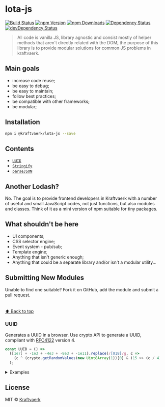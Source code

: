 # lota-js

[![Build Status](https://img.shields.io/travis/kraftvaerk/lota-js/master.svg?style=flat-square)](https://travis-ci.org/kraftvaerk/lota-js) 
[![npm Version](https://img.shields.io/npm/v/@kraftvaerk/lota-js.svg?style=flat-square)](https://www.npmjs.com/package/@kraftvaerk/lota-js) 
[![npm Downloads](https://img.shields.io/npm/dm/@kraftvaerk/lota-js.svg?style=flat-square)](https://www.npmjs.com/package/@kraftvaerk/lota-js) 
[![Dependency Status](https://img.shields.io/david/kraftvaerk/lota-js.svg?style=flat-square)](https://david-dm.org/kraftvaerk/lota-js) 
[![devDependency Status](https://img.shields.io/david/dev/kraftvaerk/lota-js.svg?style=flat-square)](https://david-dm.org/kraftvaerk/lota-js/?type=dev)

> All code is vanilla JS, library agnostic and consist mostly of helper methods that aren't directly related with the DOM, the purpose of this library is to provide modular solutions for common JS problems in kraftvaerk.

## Main goals

 - increase code reuse;
 - be easy to debug;
 - be easy to maintain;
 - follow best practices;
 - be compatible with other frameworks;
 - be modular;
  
## Installation

```bash
npm i @kraftvaerk/lota-js --save
```

## Contents

* [`UUID`](#UUID)
* [`Stringify`](#call)
* [`parseJSON`](#collectinto)

## Another Lodash?

No. The goal is to provide frontend developers in Kraftvaerk with a number of useful and small JavaScript codes, not just functions, but also modules and classes. Think of it as a mini version of npm suitable for tiny packages.


## What shouldn't be here ##

 - UI components;
 - CSS selector engine;
 - Event system - pub/sub;
 - Template engine;
 - Anything that isn't generic enough;
 - Anything that could be a separate library and/or isn't a modular utility...

## Submitting New Modules

Unable to find one suitable? Fork it on GitHub, add the module and submit a pull
request.

#### 
<br>[⬆ Back to top](#contents)

### UUID

Generates a UUID in a browser. Use crypto API to generate a UUID, compliant with [RFC4122](https://www.ietf.org/rfc/rfc4122.txt) version 4.

```js
const UUID = () =>
  ([1e7] + -1e3 + -4e3 + -8e3 + -1e11).replace(/[018]/g, c =>
    (c ^ (crypto.getRandomValues(new Uint8Array(1))[0] & (15 >> (c / 4)))).toString(16)
  );
```

<details>
<summary>Examples</summary>

```javascript
import UUID from '@kraftvaerk/lota-js/uuid';

UUID(); // -> 0e3b84af-f911-4a55-b78a-cedf6f0bd815
```
</details>

## License

MIT © [Kraftvaerk](http://kraftvaerk.com/)
